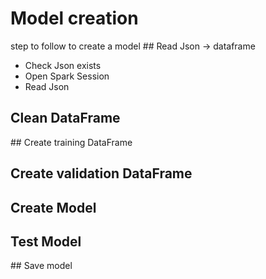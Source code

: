# Model creation
step to follow to create a model
## Read Json -> dataframe
- Check Json exists
- Open Spark Session
- Read Json
## Clean DataFrame
## Create training DataFrame
## Create validation DataFrame
## Create Model
## Test Model
## Save model